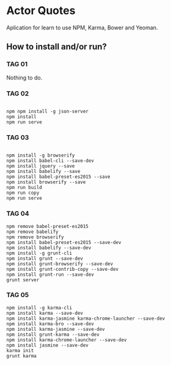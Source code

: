 Actor Quotes
============

Aplication for learn to use NPM, Karma, Bower and Yeoman.

## How to install and/or run?

### TAG 01

Nothing to do.

### TAG 02

```

npm npm install -g json-server
npm install
npm run serve

```

### TAG 03

```

npm install -g browserify
npm install babel-cli --save-dev
npm install jquery --save
npm install babelify --save
npm install babel-preset-es2015 --save
npm install browserify --save
npm run build
npm run copy
npm run serve

```

### TAG 04

```
npm remove babel-preset-es2015
npm remove babelify
npm remove browserify
npm install babel-preset-es2015 --save-dev
npm install babelify --save-dev
npm install -g grunt-cli
npm install grunt --save-dev
npm install grunt-browserify --save-dev
npm install grunt-contrib-copy --save-dev
npm install grunt-run --save-dev
grunt server

```

### TAG 05

```
npm install -g karma-cli
npm install karma --save-dev
npm install karma-jasmine karma-chrome-launcher --save-dev
npm install karma-bro --save-dev
npm install karma-jasmine --save-dev
npm install grunt-karma --save-dev
npm install karma-chrome-launcher --save-dev
npm install jasmine --save-dev
karma init
grunt karma

```